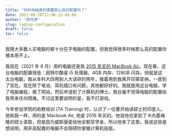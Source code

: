 ```yaml
---
title: "你的电脑真的需要那么高的配置吗？"
date: 2021-08-28T11:06:12-05:00
author: "郝鸿涛"
slug: laptop-configuration
draft: false
toc: false
---
```

我猜大多数人买电脑时都十分在乎电脑的配置，但我觉得很多时候那么高的配置你根本用不上。

我现在（2021 年 8 月）用的电脑还是我 [2015 年买的 MacBook Air](https://support.apple.com/kb/SP714?locale=zh_CN)。现在看，这台电脑的配置很低：因特尔酷睿 i5 处理器、4GB 内存、128GB 闪存。但就是这太台电脑，我从本科大四用到人大读研的两年，接着用到我离开印第安纳，一直到了现在。现在除了电池、耳机插口有问题，其他都好好的。我就是用这台电脑，学了电脑编程，做了网站，然后申请到了计算机的博士。我丝毫不觉得电脑的配置给我带来任何困难。不过这里要说明的是，我不打游戏。

今年参加学院的助教培训 (TA Training) 时，认识了一位要开始读硕士的印度人。他和我一样，用的是 Macbook Air, 他是 2016 年买的。他说他也拿到了卡内基梅隆的硕士录取，但是因为威斯康星给他全额奖学金，所以他来了这里。我说这些是想说明，用非高配置的电脑不会阻碍你掌握计算机技能。
